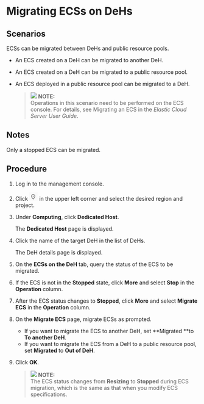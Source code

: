 # Migrating ECSs on DeHs<a name="EN-US_TOPIC_0134865621"></a>

## Scenarios<a name="section17761164816565"></a>

ECSs can be migrated between DeHs and public resource pools.

-   An ECS created on a DeH can be migrated to another DeH.
-   An ECS created on a DeH can be migrated to a public resource pool.
-   An ECS deployed in a public resource pool can be migrated to a DeH.

    >![](/images/icon-note.gif) **NOTE:**   
    >Operations in this scenario need to be performed on the ECS console. For details, see Migrating an ECS in the  _Elastic Cloud Server User Guide_.  


## Notes<a name="section1213835718599"></a>

Only a stopped ECS can be migrated.

## **Procedure**<a name="section12638144614015"></a>

1.  Log in to the management console.
2.  Click  ![](figures/icon-region.png)  in the upper left corner and select the desired region and project.
3.  Under  **Computing**, click  **Dedicated Host**.

    The  **Dedicated Host**  page is displayed.

4.  Click the name of the target DeH in the list of DeHs.

    The DeH details page is displayed.

5.  On the  **ECSs on the DeH**  tab, query the status of the ECS to be migrated.
6.  If the ECS is not in the  **Stopped**  state, click  **More**  and select  **Stop**  in the  **Operation**  column.
7.  After the ECS status changes to  **Stopped**, click  **More**  and select  **Migrate ECS**  in the  **Operation**  column.
8.  On the  **Migrate ECS**  page, migrate ECSs as prompted.
    -   If you want to migrate the ECS to another DeH, set  **Migrated **to  **To another DeH**.
    -   If you want to migrate the ECS from a DeH to a public resource pool, set  **Migrated**  to  **Out of DeH**.

9.  Click  **OK**.

    >![](/images/icon-note.gif) **NOTE:**   
    >The ECS status changes from  **Resizing**  to  **Stopped**  during ECS migration, which is the same as that when you modify ECS specifications.  


